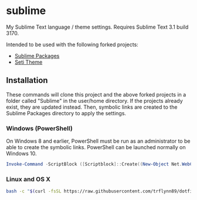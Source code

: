 # sublime

My Sublime Text language / theme settings. Requires Sublime Text 3.1 build 3170.

Intended to be used with the following forked projects:
* [Sublime Packages](https://github.com/trflynn89/Packages)
* [Seti Theme](https://github.com/trflynn89/Seti_UI)

## Installation

These commands will clone this project and the above forked projects in a folder
called "Sublime" in the user/home directory. If the projects already exist, they
are updated instead. Then, symbolic links are created to the Sublime Packages
directory to apply the settings.

### Windows (PowerShell)

On Windows 8 and earlier, PowerShell must be run as an administrator to be able
to create the symbolic links. PowerShell can be launched normally on Windows 10.

```PowerShell
Invoke-Command -ScriptBlock ([Scriptblock]::Create((New-Object Net.WebClient).DownloadString('https://raw.githubusercontent.com/trflynn89/dotfiles/master/sublime/install.ps1')))
```

### Linux and OS X

```bash
bash -c "$(curl -fsSL https://raw.githubusercontent.com/trflynn89/dotfiles/master/sublime/install.sh)"
```
